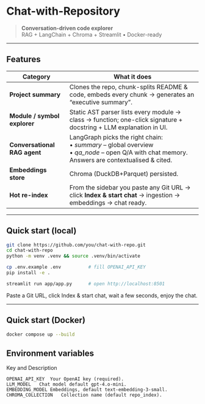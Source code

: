 # Chat-with-Repository

> **Conversation-driven code explorer**  
> RAG + LangChain + Chroma + Streamlit • Docker-ready 

---

##  Features

| Category | What it does |
|----------|--------------|
| **Project summary** | Clones the repo, chunk-splits README & code, embeds every chunk → generates an “executive summary”. |
| **Module / symbol explorer** | Static AST parser lists every module → class → function; one-click signature + docstring + LLM explanation in UI. |
| **Conversational RAG agent** | LangGraph picks the right chain:<br>• *summary* – global overview<br>•  *qa_node* – open Q/A with chat memory.<br>Answers are contextualised & cited. |
| **Embeddings store** | Chroma (DuckDB+Parquet) persisted. |
| **Hot re-index** | From the sidebar you paste any Git URL → click **Index & start chat** → ingestion → embeddings → chat ready. |

---
## Quick start (local)

```bash
git clone https://github.com/you/chat-with-repo.git
cd chat-with-repo
python -m venv .venv && source .venv/bin/activate

cp .env.example .env          # fill OPENAI_API_KEY
pip install -e .

streamlit run app/app.py      # open http://localhost:8501

```
Paste a Git URL, click Index & start chat, wait a few seconds, enjoy the chat.

---
##  Quick start (Docker)
```bash
docker compose up --build

```
## Environment variables
Key and Description

```text
OPENAI_API_KEY	Your OpenAI key (required).
LLM_MODEL	Chat model default gpt-4.o-mini.
EMBEDDING_MODEL	Embeddings, default text-embedding-3-small.
CHROMA_COLLECTION	Collection name (default repo_index).
```